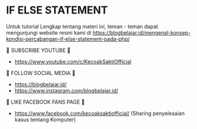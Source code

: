 # IF ELSE STATEMENT

Untuk tutorial Lengkap tentang materi ini, teman - teman dapat mengunjungi website resmi kami di https://blogbelajar.id/mengenal-konsep-kondisi-percabangan-if-else-statement-pada-php/

📢 SUBSCRIBE YOUTUBE 📢
- https://www.youtube.com/c/KecoakSaktiOfficial


📢 FOLLOW SOCIAL MEDIA 📢
- https://blogbelajar.id/
- https://www.instagram.com/blogbelajar.id/


📢 LIKE FACEBOOK FANS PAGE 📢
- https://www.facebook.com/kecoaksaktiofficial/ (Sharing penyelesaian kasus tentang Komputer)
